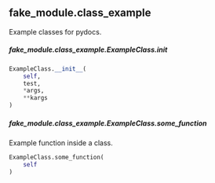 ## fake_module.class_example

Example classes for pydocs.

##### fake_module.class_example.ExampleClass.__init__

```py
ExampleClass.__init__(
    self,
    test,
    *args,
    **kargs
)
```


##### fake_module.class_example.ExampleClass.some_function

Example function inside a class.

```py
ExampleClass.some_function(
    self
)
```
